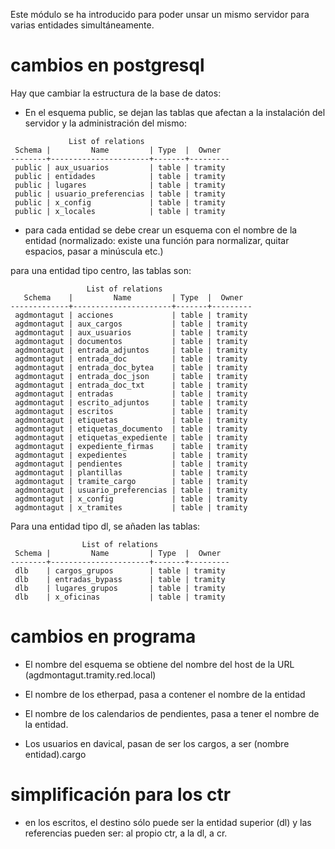 Este módulo se ha introducido para poder unsar un mismo servidor para varias entidades simultáneamente.

cambios en postgresql
=====================

Hay que cambiar la estructura de la base de datos:

- En el esquema public, se dejan las tablas que afectan a la instalación del servidor y la administración del mismo:

```
             List of relations
 Schema |         Name         | Type  |  Owner  
--------+----------------------+-------+---------
 public | aux_usuarios         | table | tramity
 public | entidades            | table | tramity
 public | lugares              | table | tramity
 public | usuario_preferencias | table | tramity
 public | x_config             | table | tramity
 public | x_locales            | table | tramity
```

- para cada entidad se debe crear un esquema con el nombre de la entidad (normalizado: existe una función para
  normalizar, quitar espacios, pasar a minúscula etc.)

para una entidad tipo centro, las tablas son:

```
                 List of relations
   Schema    |         Name         | Type  |  Owner  
-------------+----------------------+-------+---------
 agdmontagut | acciones             | table | tramity
 agdmontagut | aux_cargos           | table | tramity
 agdmontagut | aux_usuarios         | table | tramity
 agdmontagut | documentos           | table | tramity
 agdmontagut | entrada_adjuntos     | table | tramity
 agdmontagut | entrada_doc          | table | tramity
 agdmontagut | entrada_doc_bytea    | table | tramity
 agdmontagut | entrada_doc_json     | table | tramity
 agdmontagut | entrada_doc_txt      | table | tramity
 agdmontagut | entradas             | table | tramity
 agdmontagut | escrito_adjuntos     | table | tramity
 agdmontagut | escritos             | table | tramity
 agdmontagut | etiquetas            | table | tramity
 agdmontagut | etiquetas_documento  | table | tramity
 agdmontagut | etiquetas_expediente | table | tramity
 agdmontagut | expediente_firmas    | table | tramity
 agdmontagut | expedientes          | table | tramity
 agdmontagut | pendientes           | table | tramity
 agdmontagut | plantillas           | table | tramity
 agdmontagut | tramite_cargo        | table | tramity
 agdmontagut | usuario_preferencias | table | tramity
 agdmontagut | x_config             | table | tramity
 agdmontagut | x_tramites           | table | tramity
```

Para una entidad tipo dl, se añaden las tablas:

```
                List of relations
 Schema |         Name         | Type  |  Owner  
--------+----------------------+-------+---------
 dlb    | cargos_grupos        | table | tramity
 dlb    | entradas_bypass      | table | tramity
 dlb    | lugares_grupos       | table | tramity
 dlb    | x_oficinas           | table | tramity
```

cambios en programa
===================

- El nombre del esquema se obtiene del nombre del host de la URL (agdmontagut.tramity.red.local)

- El nombre de los etherpad, pasa a contener el nombre de la entidad
- El nombre de los calendarios de pendientes, pasa a tener el nombre de la entidad.

- Los usuarios en davical, pasan de ser los cargos, a ser (nombre entidad).cargo

simplificación para los ctr
===========================

- en los escritos, el destino sólo puede ser la entidad superior (dl) y las referencias pueden ser: al propio ctr, a la
  dl, a cr.


 